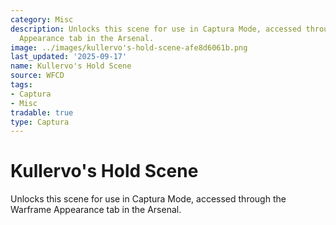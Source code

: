 ```yaml
---
category: Misc
description: Unlocks this scene for use in Captura Mode, accessed through the Warframe
  Appearance tab in the Arsenal.
image: ../images/kullervo's-hold-scene-afe8d6061b.png
last_updated: '2025-09-17'
name: Kullervo's Hold Scene
source: WFCD
tags:
- Captura
- Misc
tradable: true
type: Captura
---
```


# Kullervo's Hold Scene

Unlocks this scene for use in Captura Mode, accessed through the Warframe Appearance tab in the Arsenal.

